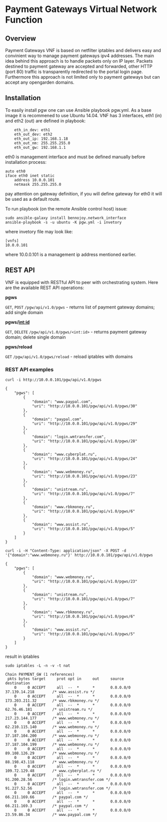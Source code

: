 # Payment Gateways Virtual Network Function

## Overview
Payment Gateways VNF is based on netfilter iptables and delivers easy and convinient way to manage payment gateways ipv4 addresses. The main idea behind this approach is to handle packets only on IP layer. Packets destined to payment gateway are accepted and forwarded, other HTTP (port 80) traffic is transparently redirected to the portal login page. Furthermore this approach is not limited only to payment gateways but can accept any opengarden domains.

## Installation
To easily install pgw one can use Ansible playbook pgw.yml.
As a base image it is recommened to use Ubuntu 14.04.
VNF has 3 interfaces, eth1 (in) and eth2 (out) are defined in playbook:
```
    eth_in_dev: eth1
    eth_out_dev: eth2
    eth_out_ip: 192.168.1.18
    eth_out_nm: 255.255.255.0
    eth_out_gw: 192.168.1.1
```
eth0 is management interface and must be defined manually before installation process:
```
auto eth0
iface eth0 inet static
	address 10.0.0.101
	netmask 255.255.255.0
```
pay attention on gateway definition, if you will define gateway for eth0 it will be used as a default route.

To run playbook (on the remote Ansible control host) issue:
```
sudo ansible-galaxy install bennojoy.network_interface
ansible-playbook -s -u ubuntu -K pgw.yml -i invetory
```
where invetory file may look like:
```
[vnfs]
10.0.0.101
```
where 10.0.0.101 is a management ip address mentioned earlier.

## REST API
VNF is equipped with RESTful API to peer with orchestrating system. Here are the available REST API operations:

**pgws**

`GET`, `POST` `/pgw/api/v1.0/pgws` - returns list of payment gateway domains; add single domain

**pgws/<int:id>**

`GET`, `DELETE` `/pgw/api/v1.0/pgws/<int:id>` - returns payment gateway domain; delete single domain

**pgws/reload**

`GET` `/pgw/api/v1.0/pgws/reload` - reload iptables with domains

### REST API examples
```
curl -i http://10.0.0.101/pgw/api/v1.0/pgws
```
```
{
    "pgws": [
        {
            "domain": "www.paypal.com", 
            "uri": "http://10.0.0.101/pgw/api/v1.0/pgws/30"
        }, 
        {
            "domain": "paypal.com", 
            "uri": "http://10.0.0.101/pgw/api/v1.0/pgws/29"
        }, 
        {
            "domain": "login.wmtransfer.com", 
            "uri": "http://10.0.0.101/pgw/api/v1.0/pgws/28"
        }, 
        {
            "domain": "www.cyberplat.ru", 
            "uri": "http://10.0.0.101/pgw/api/v1.0/pgws/24"
        }, 
        {
            "domain": "www.webmoney.ru", 
            "uri": "http://10.0.0.101/pgw/api/v1.0/pgws/23"
        }, 
        {
            "domain": "unistream.ru", 
            "uri": "http://10.0.0.101/pgw/api/v1.0/pgws/7"
        }, 
        {
            "domain": "www.rbkmoney.ru", 
            "uri": "http://10.0.0.101/pgw/api/v1.0/pgws/6"
        }, 
        {
            "domain": "www.assist.ru", 
            "uri": "http://10.0.0.101/pgw/api/v1.0/pgws/5"
        }
    ]
}
```
``` 
curl -i -H "Content-Type: application/json" -X POST -d '{"domain":"www.webmoney.ru"}' http://10.0.0.101/pgw/api/v1.0/pgws
```
```
{
    "pgws": [
        {
            "domain": "www.webmoney.ru", 
            "uri": "http://10.0.0.101/pgw/api/v1.0/pgws/23"
        }, 
        {
            "domain": "unistream.ru", 
            "uri": "http://10.0.0.101/pgw/api/v1.0/pgws/7"
        }, 
        {
            "domain": "www.rbkmoney.ru", 
            "uri": "http://10.0.0.101/pgw/api/v1.0/pgws/6"
        }, 
        {
            "domain": "www.assist.ru", 
            "uri": "http://10.0.0.101/pgw/api/v1.0/pgws/5"
        }
    ]
}
```
result in iptables
```
sudo iptables -L -n -v -t nat
```
```
Chain PAYMENT_GW (1 references)
 pkts bytes target     prot opt in     out     source               destination         
    0     0 ACCEPT     all  --  *      *       0.0.0.0/0            37.139.14.218        /* www.assist.ru */
    0     0 ACCEPT     all  --  *      *       0.0.0.0/0            173.203.211.32       /* www.rbkmoney.ru */
    0     0 ACCEPT     all  --  *      *       0.0.0.0/0            62.76.46.181         /* unistream.ru */
    0     0 ACCEPT     all  --  *      *       0.0.0.0/0            217.23.144.177       /* www.webmoney.ru */
    0     0 ACCEPT     all  --  *      *       0.0.0.0/0            62.210.115.140       /* www.webmoney.ru */
    0     0 ACCEPT     all  --  *      *       0.0.0.0/0            37.187.104.200       /* www.webmoney.ru */
    0     0 ACCEPT     all  --  *      *       0.0.0.0/0            37.187.104.199       /* www.webmoney.ru */
    0     0 ACCEPT     all  --  *      *       0.0.0.0/0            89.108.126.29        /* www.webmoney.ru */
    0     0 ACCEPT     all  --  *      *       0.0.0.0/0            88.198.43.118        /* www.webmoney.ru */
    0     0 ACCEPT     all  --  *      *       0.0.0.0/0            109.72.129.48        /* www.cyberplat.ru */
    0     0 ACCEPT     all  --  *      *       0.0.0.0/0            91.200.28.56         /* login.wmtransfer.com */
    0     0 ACCEPT     all  --  *      *       0.0.0.0/0            91.227.52.56         /* login.wmtransfer.com */
    0     0 ACCEPT     all  --  *      *       0.0.0.0/0            66.211.169.66        /* paypal.com */
    0     0 ACCEPT     all  --  *      *       0.0.0.0/0            66.211.169.3         /* paypal.com */
    0     0 ACCEPT     all  --  *      *       0.0.0.0/0            23.59.86.34          /* www.paypal.com */

```
